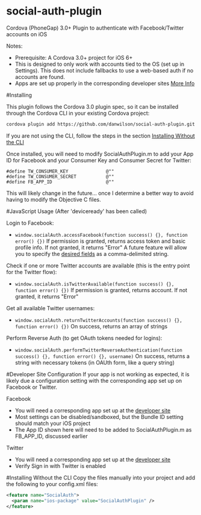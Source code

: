 social-auth-plugin
=======================

Cordova (PhoneGap) 3.0+ Plugin to authenticate with Facebook/Twitter accounts on iOS 

Notes:
* Prerequisite: A Cordova 3.0+ project for iOS 6+
* This is designed to only work with accounts tied to the OS (set up in Settings).  This does not include fallbacks to use a web-based auth if no accounts are found.
* Apps are set up properly in the corresponding developer sites [More Info](#developer-sites)

#Installing

This plugin follows the Cordova 3.0 plugin spec, so it can be installed through the Cordova CLI in your existing Cordova project:
```bash
cordova plugin add https://github.com/danwilson/social-auth-plugin.git
```
If you are not using the CLI, follow the steps in the section [Installing Without the CLI](#nocli)

Once installed, you will need to modify SocialAuthPlugin.m to add your App ID for Facebook and your Consumer Key and Consumer Secret for Twitter:
```
#define TW_CONSUMER_KEY              @""
#define TW_CONSUMER_SECRET           @""
#define FB_APP_ID                    @""
```
This will likely change in the future... once I determine a better way to avoid having to modify the Objective C files.

#JavaScript Usage
(After 'deviceready' has been called)

Login to Facebook:
* `window.socialAuth.accessFacebook(function success() {}, function error() {})` 
If permission is granted, returns access token and basic profile info. If not granted, it returns "Error"
A future feature will allow you to specify the [desired fields](https://developers.facebook.com/docs/graph-api/reference/user/) as a comma-delimited string. 

Check if one or more Twitter accounts are available (this is the entry point for the Twitter flow):
* `window.socialAuth.isTwitterAvailable(function success() {}, function error() {})` 
If permission is granted, returns account. If not granted, it returns "Error"

Get all available Twitter usernames:
* `window.socialAuth.returnTwitterAccounts(function success() {}, function error() {})`
On success, returns an array of strings

Perform Reverse Auth (to get OAuth tokens needed for logins):
* `window.socialAuth.performTwitterReverseAuthentication(function success() {}, function error() {}, username)` 
On success, returns a string with necessary tokens (in OAUth form, like a query string)

#Developer Site Configuration
If your app is not working as expected, it is likely due a configuration setting with the corresponding app set up on Facebook or Twitter.

Facebook
* You will need a corresponding app set up at the [developer site](https://developers.facebook.com/)
* Most settings can be disabled/sandboxed, but the Bundle ID setting should match your iOS project
* The App ID shown here will need to be added to SocialAuthPlugin.m as FB_APP_ID, discussed earlier

Twitter
* You will need a corresponding app set up at the [developer site](https://developer.twitter.com)
* Verify Sign in with Twitter is enabled

#Installing Without the CLI <a name="nocli"></a>
Copy the files manually into your project and add the following to your config.xml files:
```xml  
<feature name="SocialAuth">  
  <param name="ios-package" value="SocialAuthPlugin" />  
</feature> 
```
